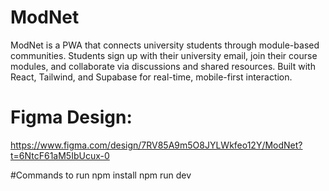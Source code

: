 # ModNet
ModNet is a PWA that connects university students through module-based communities. Students sign up with their university email, join their course modules, and collaborate via discussions and shared resources. Built with React, Tailwind, and Supabase for real-time, mobile-first interaction.

# Figma Design: 
https://www.figma.com/design/7RV85A9m5O8JYLWkfeo12Y/ModNet?t=6NtcF61aM5IbUcux-0

#Commands to run
npm install
npm run dev
